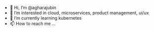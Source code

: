 - 👋 Hi, I’m @agharajubin
- 👀 I’m interested in cloud, microservices, product management, ui/ux
- 🌱 I’m currently learning kubernetes
- 📫 How to reach me ...

<!---
agharajubin/agharajubin is a ✨ special ✨ repository because its `README.md` (this file) appears on your GitHub profile.
You can click the Preview link to take a look at your changes.
--->
